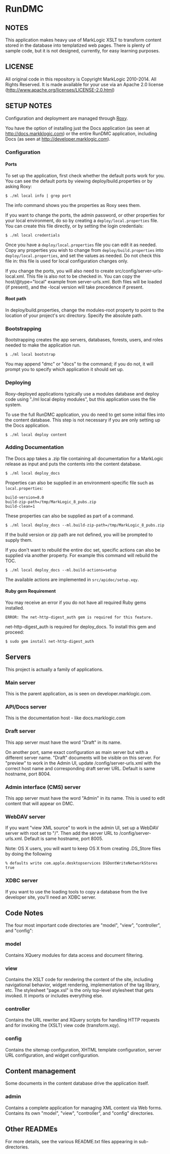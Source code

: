 # RunDMC

## NOTES

This application makes heavy use of MarkLogic XSLT to transform content stored in the database into templatized
web pages.  There is plenty of sample code, but it is not designed, currently, for easy learning purposes.

## LICENSE

All original code in this repository is Copyright MarkLogic 2010-2014.  All Rights Reserved.  It is made available
for your use via an Apache 2.0 license (http://www.apache.org/licenses/LICENSE-2.0.html)

## SETUP NOTES

Configuration and deployment are managed through [Roxy](https://github.com/marklogic/roxy).

You have the option of installing just the Docs application (as seen at
http://docs.markklogic.com) or the entire RunDMC application, including Docs (as
seen at http://developer.marklogic.com).

### Configuration

#### Ports

To set up the application, first check whether the default ports work for you. You can see the default ports by
viewing deploy/build.properties or by asking Roxy:

    $ ./ml local info | grep port

The info command shows you the properties as Roxy sees them.

If you want to change the ports, the admin password, or other properties
for your local environment, do so by creating a `deploy/local.properties` file.
You can create this file directly, or by setting the login credentials:

    $ ./ml local credentials

Once you have a `deploy/local.properties` file you can edit it as needed.
Copy any properties you wish to change from `deploy/build.properties`
into `deploy/local.properties`, and set the values as needed.
Do not check this file in: this file is used for local configuration changes only.

If you change the ports, you will also need to create src/config/server-urls-local.xml. This file is also not to be 
checked in. You can copy the host/@type="local" example from server-urls.xml. Both files will be loaded (if present), 
and the -local version will take precedence if present.

#### Root path

In deploy/build.properties, change the modules-root property to point to the 
location of your project's src directory. Specify the absolute path. 

### Bootstrapping

Bootstrapping creates the app servers, databases, forests, users, and roles needed to make the application run. 

    $ ./ml local bootstrap

You may append "dmc" or "docs" to the command; if you do not, it will prompt
you to specify which application it should set up.

### Deploying

Roxy-deployed applications typically use a modules database and deploy code using
"./ml local deploy modules", but this application uses the file system.

To use the full RunDMC application, you do need to get some initial files into
the content database. This step is not necessary if you are only setting up the
Docs application.

    $ ./ml local deploy content

### Adding Documentation

The Docs app takes a .zip file containing all documentation for a MarkLogic release as input and puts the contents
into the content database. 

    $ ./ml local deploy_docs

Properties can also be supplied in an environment-specific file
such as `local.properties`:

    build-version=8.0
    build-zip-path=/tmp/MarkLogic_8_pubs.zip
    build-clean=1

These properties can also be supplied as part of a command.

    $ ./ml local deploy_docs --ml.build-zip-path=/tmp/MarkLogic_8_pubs.zip

If the build version or zip path are not defined,
you will be prompted to supply them.

If you don't want to rebuild the entire doc set,
specific actions can also be supplied via another property.
For example this command will rebuild the TOC.

    $ ./ml local deploy_docs --ml.build-actions=setup

The available actions are implemented in `src/apidoc/setup.xqy`.

#### Ruby gem Requirement

You may receive an error if you do not have all required Ruby gems installed.  

    ERROR: The net-http-digest_auth gem is required for this feature.

net-http-digest_auth is required for deploy_docs.  To install this gem and proceed:
    
    $ sudo gem install net-http-digest_auth

## Servers

This project is actually a family of applications. 

### Main server

This is the parent application, as is seen on developer.marklogic.com. 

### API/Docs server

This is the documentation host - like docs.marklogic.com
   
### Draft server

This app server must have the word "Draft" in its name.

On another port, same exact configuration as main server but with a different server name. "Draft" documents will be 
visible on this server. For "preview" to work in the Admin UI, update /config/server-urls.xml with the correct host 
name and corresponding draft server URL.  Default is same hostname, port 8004.

### Admin interface (CMS) server

This app server must have the word "Admin" in its name. This is used to edit content that will appear on DMC. 

### WebDAV server

If you want "view XML source" to work in the admin UI, set up a WebDAV server with root set to "/". Then add the server 
URL to /config/server-urls.xml.  Default is same hostname, port 8005.

Note: OS X users, you will want to keep OS X from creating .DS_Store files
by doing the following

    % defaults write com.apple.desktopservices DSDontWriteNetworkStores true

### XDBC server

If you want to use the loading tools to copy a database from the live developer site, you'll need an XDBC server.

## Code Notes

The four most important code directories are "model", "view", "controller", and "config":

### model

Contains XQuery modules for data access and document filtering.

### view

Contains the XSLT code for rendering the content of the site, including navigational behavior, widget rendering, 
implementation of the tag library, etc. The stylesheet "page.xsl" is the only top-level stylesheet that gets invoked. 
It imports or includes everything else.

### controller

Contains the URL rewriter and XQuery scripts for handling HTTP requests and for invoking the (XSLT) view code 
(transform.xqy).

### config

Contains the sitemap configuration, XHTML template configuration, server URL configuration, and widget configuration.


## Content management

Some documents in the content database drive the application itself. 

### admin

Contains a complete application for managing XML content via Web forms. Contains its own "model", "view", 
"controller", and "config" directories.

## Other READMEs

For more details, see the various README.txt files appearing in sub-directories.
